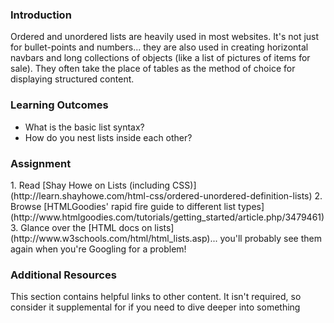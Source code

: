 ### Introduction

Ordered and unordered lists are heavily used in most websites. It's not just for bullet-points and numbers... they are also used in creating horizontal navbars and long collections of objects (like a list of pictures of items for sale). They often take the place of tables as the method of choice for displaying structured content.

### Learning Outcomes

- What is the basic list syntax?
- How do you nest lists inside each other?

### Assignment

<div class="lesson-content__panel" markdown="1">
1. Read [Shay Howe on Lists (including CSS)](http://learn.shayhowe.com/html-css/ordered-unordered-definition-lists)
2. Browse [HTMLGoodies' rapid fire guide to different list types](http://www.htmlgoodies.com/tutorials/getting_started/article.php/3479461)
3. Glance over the [HTML docs on lists](http://www.w3schools.com/html/html_lists.asp)... you'll probably see them again when you're Googling for a problem!
</div>

### Additional Resources

This section contains helpful links to other content. It isn't required, so consider it supplemental for if you need to dive deeper into something
